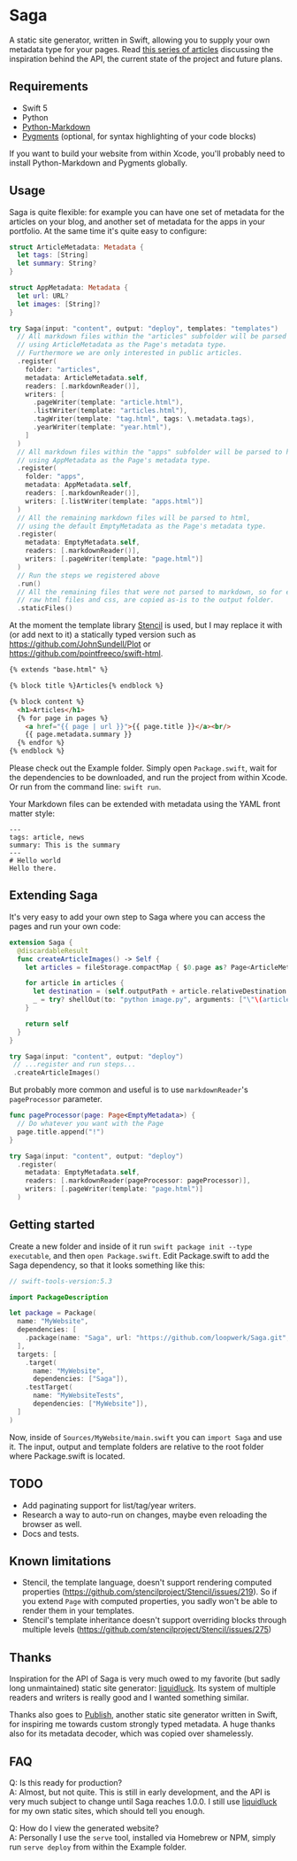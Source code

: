 # Saga

A static site generator, written in Swift, allowing you to supply your own metadata type for your pages. Read [this series of articles](https://www.loopwerk.io/articles/tag/saga/) discussing the inspiration behind the API, the current state of the project and future plans.


## Requirements

- Swift 5
- Python
- [Python-Markdown](https://github.com/Python-Markdown/markdown)
- [Pygments](https://github.com/pygments/pygments) (optional, for syntax highlighting of your code blocks)

If you want to build your website from within Xcode, you'll probably need to install Python-Markdown and Pygments globally.


## Usage

Saga is quite flexible: for example you can have one set of metadata for the articles on your blog, and another set of metadata for the apps in your portfolio. At the same time it's quite easy to configure:

``` swift
struct ArticleMetadata: Metadata {
  let tags: [String]
  let summary: String?
}

struct AppMetadata: Metadata {
  let url: URL?
  let images: [String]?
}

try Saga(input: "content", output: "deploy", templates: "templates")
  // All markdown files within the "articles" subfolder will be parsed to html,
  // using ArticleMetadata as the Page's metadata type.
  // Furthermore we are only interested in public articles.
  .register(
    folder: "articles",
    metadata: ArticleMetadata.self,
    readers: [.markdownReader()],
    writers: [
      .pageWriter(template: "article.html"),
      .listWriter(template: "articles.html"),
      .tagWriter(template: "tag.html", tags: \.metadata.tags),
      .yearWriter(template: "year.html"),
    ]
  )
  // All markdown files within the "apps" subfolder will be parsed to html,
  // using AppMetadata as the Page's metadata type.
  .register(
    folder: "apps",
    metadata: AppMetadata.self,
    readers: [.markdownReader()],
    writers: [.listWriter(template: "apps.html")]
  )
  // All the remaining markdown files will be parsed to html,
  // using the default EmptyMetadata as the Page's metadata type.
  .register(
    metadata: EmptyMetadata.self,
    readers: [.markdownReader()],
    writers: [.pageWriter(template: "page.html")]
  )
  // Run the steps we registered above
  .run()
  // All the remaining files that were not parsed to markdown, so for example images,
  // raw html files and css, are copied as-is to the output folder.
  .staticFiles()
```

At the moment the template library [Stencil](https://github.com/stencilproject/Stencil) is used, but I may replace it with (or add next to it) a statically typed version such as https://github.com/JohnSundell/Plot or https://github.com/pointfreeco/swift-html.

``` html
{% extends "base.html" %}

{% block title %}Articles{% endblock %}

{% block content %}
  <h1>Articles</h1>
  {% for page in pages %}
    <a href="{{ page | url }}">{{ page.title }}</a><br/>
    {{ page.metadata.summary }}
  {% endfor %}
{% endblock %}
```

Please check out the Example folder. Simply open `Package.swift`, wait for the dependencies to be downloaded, and run the project from within Xcode. Or run from the command line: `swift run`.

Your Markdown files can be extended with metadata using the YAML front matter style:

```
---
tags: article, news
summary: This is the summary
---
# Hello world
Hello there.
```

## Extending Saga

It's very easy to add your own step to Saga where you can access the pages and run your own code:

``` swift
extension Saga {
  @discardableResult
  func createArticleImages() -> Self {
    let articles = fileStorage.compactMap { $0.page as? Page<ArticleMetadata> }

    for article in articles {
      let destination = (self.outputPath + article.relativeDestination.parent()).string + ".png"
      _ = try? shellOut(to: "python image.py", arguments: ["\"\(article.title)\"", destination], at: (self.rootPath + "ImageGenerator").string)
    }

    return self
  }
}

try Saga(input: "content", output: "deploy")
 // ...register and run steps...
 .createArticleImages()
```

But probably more common and useful is to use `markdownReader`'s `pageProcessor` parameter.

``` swift
func pageProcessor(page: Page<EmptyMetadata>) {
  // Do whatever you want with the Page
  page.title.append("!")
}

try Saga(input: "content", output: "deploy")
  .register(
    metadata: EmptyMetadata.self,
    readers: [.markdownReader(pageProcessor: pageProcessor)],
    writers: [.pageWriter(template: "page.html")]
  )
```

## Getting started

Create a new folder and inside of it run `swift package init --type executable`, and then `open Package.swift`. Edit Package.swift to add the Saga dependency, so that it looks something like this:

``` swift
// swift-tools-version:5.3

import PackageDescription

let package = Package(
  name: "MyWebsite",
  dependencies: [
    .package(name: "Saga", url: "https://github.com/loopwerk/Saga.git", from: "0.7.0"),
  ],
  targets: [
    .target(
      name: "MyWebsite",
      dependencies: ["Saga"]),
    .testTarget(
      name: "MyWebsiteTests",
      dependencies: ["MyWebsite"]),
  ]
)
```

Now, inside of `Sources/MyWebsite/main.swift` you can `import Saga` and use it. The input, output and template folders are relative to the root folder where Package.swift is located.


## TODO

- Add paginating support for list/tag/year writers.
- Research a way to auto-run on changes, maybe even reloading the browser as well.
- Docs and tests.


## Known limitations

- Stencil, the template language, doesn't support rendering computed properties (https://github.com/stencilproject/Stencil/issues/219). So if you extend `Page` with computed properties, you sadly won't be able to render them in your templates.
- Stencil's template inheritance doesn't support overriding blocks through multiple levels (https://github.com/stencilproject/Stencil/issues/275)


## Thanks

Inspiration for the API of Saga is very much owed to my favorite (but sadly long unmaintained) static site generator: [liquidluck](https://github.com/avelino/liquidluck). Its system of multiple readers and writers is really good and I wanted something similar.

Thanks also goes to [Publish](https://github.com/JohnSundell/Publish), another static site generator written in Swift, for inspiring me towards custom strongly typed metadata. A huge thanks also for its metadata decoder, which was copied over shamelessly.


## FAQ

Q: Is this ready for production?  
A: Almost, but not quite. This is still in early development, and the API is very much subject to change until Saga reaches 1.0.0. I still use [liquidluck](https://github.com/avelino/liquidluck) for my own static sites, which should tell you enough.

Q: How do I view the generated website?  
A: Personally I use the `serve` tool, installed via Homebrew or NPM, simply run `serve deploy` from within the Example folder.
